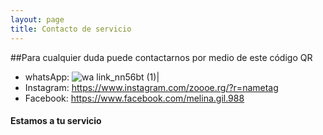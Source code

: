```yaml
---
layout: page
title: Contacto de servicio
---
```

##Para cualquier duda puede contactarnos por medio de este código QR 
- whatsApp:
 ![wa link_nn56bt (1)](https://user-images.githubusercontent.com/100168785/165400918-49fbcc7b-b214-4f7f-abad-ca803700c28c.png)| 
- Instagram: https://www.instagram.com/zoooe.rg/?r=nametag
- Facebook: https://www.facebook.com/melina.gil.988 

#### Estamos a tu servicio 



